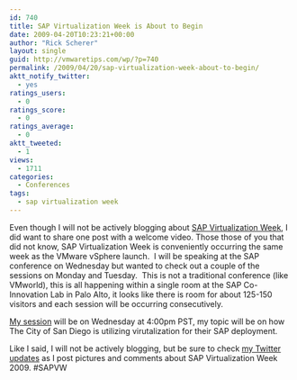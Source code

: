 ```yaml
---
id: 740
title: SAP Virtualization Week is About to Begin
date: 2009-04-20T10:23:21+00:00
author: "Rick Scherer"
layout: single
guid: http://vmwaretips.com/wp/?p=740
permalink: /2009/04/20/sap-virtualization-week-about-to-begin/
aktt_notify_twitter:
  - yes
ratings_users:
  - 0
ratings_score:
  - 0
ratings_average:
  - 0
aktt_tweeted:
  - 1
views:
  - 1711
categories:
  - Conferences
tags:
  - sap virtualization week
---
```

Even though I will not be actively blogging about <a href="https://cw.sdn.sap.com/community/esc/cag11" target="_blank">SAP Virtualization Week</a>, I did want to share one post with a welcome video. Those those of you that did not know, SAP Virtualization Week is conveniently occurring the same week as the VMware vSphere launch.  I will be speaking at the SAP conference on Wednesday but wanted to check out a couple of the sessions on Monday and Tuesday.  This is not a traditional conference (like VMworld), this is all happening within a single room at the SAP Co-Innovation Lab in Palo Alto, it looks like there is room for about 125-150 visitors and each session will be occurring consecutively.

<a href="https://cw.sdn.sap.com/community/esc/cag11/sapvweek2009session24" target="_blank">My session</a> will be on Wednesday at 4:00pm PST, my topic will be on how The City of San Diego is utilizing virutalization for their SAP deployment.

Like I said, I will not be actively blogging, but be sure to check <a href="http://twitter.com/rick_vmwaretips" target="_blank">my Twitter updates</a> as I post pictures and comments about SAP Virtualization Week 2009. #SAPVW
